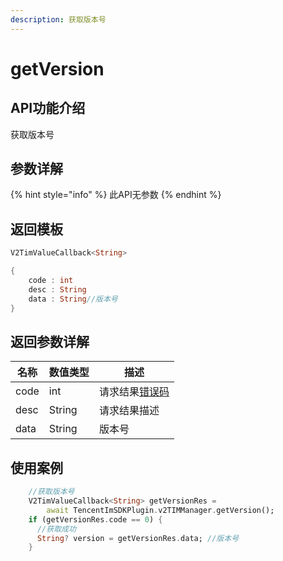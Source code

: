 ```yaml
---
description: 获取版本号
---
```


# getVersion

## API功能介绍

获取版本号

## 参数详解

{% hint style="info" %}
此API无参数
{% endhint %}

## 返回模板

```dart
V2TimValueCallback<String>

{
    code : int
    desc : String
    data : String//版本号
}
```

## 返回参数详解

| 名称   | 数值类型   | 描述                                                             |
| ---- | ------ | -------------------------------------------------------------- |
| code | int    | 请求结果[错误码](https://cloud.tencent.com/document/product/269/1671) |
| desc | String | 请求结果描述                                                         |
| data | String | 版本号                                                            |

## 使用案例  &#x20;

```dart
    //获取版本号
    V2TimValueCallback<String> getVersionRes =
        await TencentImSDKPlugin.v2TIMManager.getVersion();
    if (getVersionRes.code == 0) {
      //获取成功
      String? version = getVersionRes.data; //版本号
    }
```
